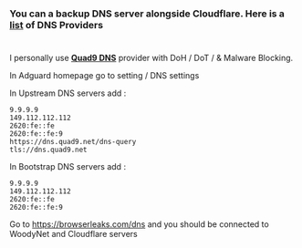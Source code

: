 ### You can a backup DNS server alongside Cloudflare. Here is a <a href="https://kb.adguard.com/en/general/dns-providers"><b>list</b></a> of DNS Providers 
#
I personally use <a href="https://www.quad9.net/about"><b>Quad9 DNS</b></a> provider with DoH / DoT / & Malware Blocking.

In Adguard homepage go to setting / DNS settings

In Upstream DNS servers add :

    9.9.9.9
    149.112.112.112
    2620:fe::fe
    2620:fe::fe:9
    https://dns.quad9.net/dns-query
    tls://dns.quad9.net


In Bootstrap DNS servers add :

    9.9.9.9
    149.112.112.112
    2620:fe::fe
    2620:fe::fe:9
    
Go to https://browserleaks.com/dns and you should be connected to WoodyNet and Cloudflare servers
